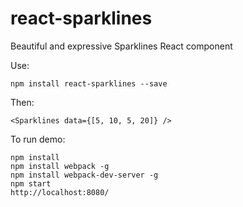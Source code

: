 # react-sparklines
Beautiful and expressive Sparklines React component

Use:

```
npm install react-sparklines --save
```

Then:

```
<Sparklines data={[5, 10, 5, 20]} />
```

To run demo:

```
npm install
npm install webpack -g
npm install webpack-dev-server -g
npm start
http://localhost:8080/
```
